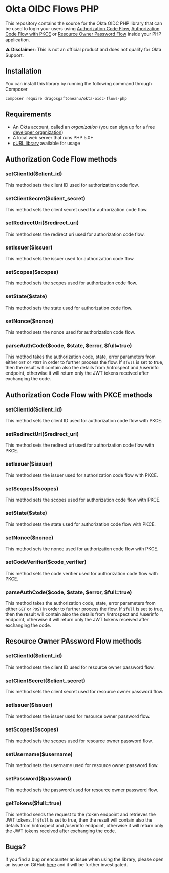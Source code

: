 # Okta OIDC Flows PHP
This repository contains the source for the Okta OIDC PHP library that can be used to login your users using [Authorization Code Flow](https://developer.okta.com/docs/guides/implement-auth-code/overview/), [Authorization Code Flow with PKCE](https://developer.okta.com/docs/guides/implement-auth-code-pkce/overview/) or [Resource Owner Password Flow](https://developer.okta.com/docs/guides/implement-password/overview/) inside your PHP application.

:warning: **Disclaimer:** This is not an official product and does not qualify for Okta Support.

## Installation
You can install this library by running the following command through Composer

```
composer require dragosgaftoneanu/okta-oidc-flows-php
```

## Requirements
* An Okta account, called an _organization_ (you can sign up for a free [developer organization](https://developer.okta.com/signup/))
* A local web server that runs PHP 5.0+
* [cURL library](https://www.php.net/manual/en/book.curl.php) available for usage

## Authorization Code Flow methods
### setClientId($client_id)
This method sets the client ID used for authorization code flow.

### setClientSecret($client_secret)
This method sets the client secret used for authorization code flow.

### setRedirectUri($redirect_uri)
This method sets the redirect uri used for authorization code flow.

### setIssuer($issuer)
This method sets the issuer used for authorization code flow.

### setScopes($scopes)
This method sets the scopes used for authorization code flow.

### setState($state)
This method sets the state used for authorization code flow.

### setNonce($nonce)
This method sets the nonce used for authorization code flow.

### parseAuthCode($code, $state, $error, $full=true)
This method takes the authorization code, state, error parameters from either `GET` or `POST` in order to further process the flow.
If `$full` is set to true, then the result will contain also the details from /introspect and /userinfo endpoint, otherwise it will return only the JWT tokens received after exchanging the code.

## Authorization Code Flow with PKCE methods
### setClientId($client_id)
This method sets the client ID used for authorization code flow with PKCE.

### setRedirectUri($redirect_uri)
This method sets the redirect uri used for authorization code flow with PKCE.

### setIssuer($issuer)
This method sets the issuer used for authorization code flow with PKCE.

### setScopes($scopes)
This method sets the scopes used for authorization code flow with PKCE.

### setState($state)
This method sets the state used for authorization code flow with PKCE.

### setNonce($nonce)
This method sets the nonce used for authorization code flow with PKCE.

### setCodeVerifier($code_verifier)
This method sets the code verifier used for authorization code flow with PKCE.

### parseAuthCode($code, $state, $error, $full=true)
This method takes the authorization code, state, error parameters from either `GET` or `POST` in order to further process the flow.
If `$full` is set to true, then the result will contain also the details from /introspect and /userinfo endpoint, otherwise it will return only the JWT tokens received after exchanging the code.

## Resource Owner PAssword Flow methods
### setClientId($client_id)
This method sets the client ID used for resource owner password flow.

### setClientSecret($client_secret)
This method sets the client secret used for resource owner password flow.

### setIssuer($issuer)
This method sets the issuer used for resource owner password flow.

### setScopes($scopes)
This method sets the scopes used for resource owner password flow.

### setUsername($username)
This method sets the username used for resource owner password flow.

### setPassword($password)
This method sets the password used for resource owner password flow.

### getTokens($full=true)
This method sends the request to the /token endpoint and retrieves the JWT tokens.
If `$full` is set to true, then the result will contain also the details from /introspect and /userinfo endpoint, otherwise it will return only the JWT tokens received after exchanging the code.

## Bugs?
If you find a bug or encounter an issue when using the library, please open an issue on GitHub [here](https://github.com/dragosgaftoneanu/okta-oidc-flows-php/issues) and it will be further investigated.